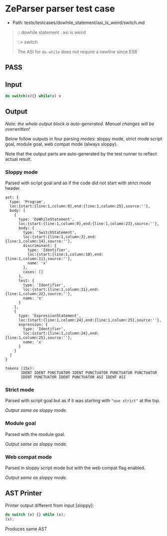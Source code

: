 # ZeParser parser test case

- Path: tests/testcases/dowhile_statement/asi_is_weird/switch.md

> :: dowhile statement : asi is weird
>
> ::> switch
>
> The ASI for `do-while` does not require a newline since ES6

## PASS

## Input

`````js
do switch(x){} while(x) x
`````

## Output

_Note: the whole output block is auto-generated. Manual changes will be overwritten!_

Below follow outputs in four parsing modes: sloppy mode, strict mode script goal, module goal, web compat mode (always sloppy).

Note that the output parts are auto-generated by the test runner to reflect actual result.

### Sloppy mode

Parsed with script goal and as if the code did not start with strict mode header.

`````
ast: {
  type: 'Program',
  loc:{start:{line:1,column:0},end:{line:1,column:25},source:''},
  body: [
    {
      type: 'DoWhileStatement',
      loc:{start:{line:1,column:0},end:{line:1,column:23},source:''},
      body: {
        type: 'SwitchStatement',
        loc:{start:{line:1,column:3},end:{line:1,column:14},source:''},
        discriminant: {
          type: 'Identifier',
          loc:{start:{line:1,column:10},end:{line:1,column:11},source:''},
          name: 'x'
        },
        cases: []
      },
      test: {
        type: 'Identifier',
        loc:{start:{line:1,column:21},end:{line:1,column:22},source:''},
        name: 'x'
      }
    },
    {
      type: 'ExpressionStatement',
      loc:{start:{line:1,column:24},end:{line:1,column:25},source:''},
      expression: {
        type: 'Identifier',
        loc:{start:{line:1,column:24},end:{line:1,column:25},source:''},
        name: 'x'
      }
    }
  ]
}

tokens (15x):
       IDENT IDENT PUNCTUATOR IDENT PUNCTUATOR PUNCTUATOR PUNCTUATOR
       IDENT PUNCTUATOR IDENT PUNCTUATOR ASI IDENT ASI
`````

### Strict mode

Parsed with script goal but as if it was starting with `"use strict"` at the top.

_Output same as sloppy mode._

### Module goal

Parsed with the module goal.

_Output same as sloppy mode._

### Web compat mode

Parsed in sloppy script mode but with the web compat flag enabled.

_Output same as sloppy mode._

## AST Printer

Printer output different from input [sloppy]:

````js
do switch (x) {} while (x);
(x);
````

Produces same AST

